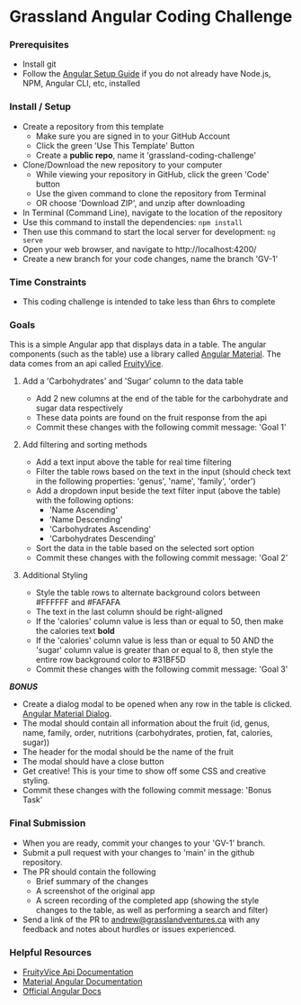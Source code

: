 # Grassland Angular Coding Challenge

### Prerequisites

- Install git
- Follow the [Angular Setup Guide](https://angular.io/guide/setup-local) if you do not already have Node.js, NPM, Angular CLI, etc, installed

### Install / Setup

- Create a repository from this template
  - Make sure you are signed in to your GitHub Account
  - Click the green 'Use This Template' Button
  - Create a **public repo**, name it 'grassland-coding-challenge'
- Clone/Download the new repository to your computer
  - While viewing your repository in GitHub, click the green 'Code' button
  - Use the given command to clone the repository from Terminal
  - OR choose 'Download ZIP', and unzip after downloading
- In Terminal (Command Line), navigate to the location of the repository
- Use this command to install the dependencies: `npm install`
- Then use this command to start the local server for development: `ng serve`
- Open your web browser, and navigate to http://localhost:4200/
- Create a new branch for your code changes, name the branch 'GV-1'

### Time Constraints

- This coding challenge is intended to take less than 6hrs to complete 

### Goals

This is a simple Angular app that displays data in a table.
The angular components (such as the table) use a library called [Angular Material](https://material.angular.io/).
The data comes from an api called [FruityVice](https://www.fruityvice.com/).

1. Add a 'Carbohydrates' and 'Sugar' column to the data table
   - Add 2 new columns at the end of the table for the carbohydrate and sugar data respectively
   - These data points are found on the fruit response from the api
   - Commit these changes with the following commit message: 'Goal 1'
   
2. Add filtering and sorting methods
   - Add a text input above the table for real time filtering
   - Filter the table rows based on the text in the input (should check text in the following properties: 'genus', 'name', 'family', 'order')
   - Add a dropdown input beside the text filter input (above the table) with the following options:
     - 'Name Ascending'
     - 'Name Descending'
     - 'Carbohydrates Ascending'
     - 'Carbohydrates Descending'
   - Sort the data in the table based on the selected sort option
   - Commit these changes with the following commit message: 'Goal 2'

3. Additional Styling
   - Style the table rows to alternate background colors between #FFFFFF and #FAFAFA
   - The text in the last column should be right-aligned
   - If the 'calories' column value is less than or equal to 50, then make the calories text **bold**
   - If the 'calories' column value is less than or equal to 50 AND the 'sugar' column value is greater than or equal to 8, then style the entire row background color to #31BF5D
   - Commit these changes with the following commit message: 'Goal 3'
   
***BONUS***

- Create a dialog modal to be opened when any row in the table is clicked. [Angular Material Dialog](https://material.angular.io/components/dialog/overview).
- The modal should contain all information about the fruit (id, genus, name, family, order, nutritions (carbohydrates, protien, fat, calories, sugar))
- The header for the modal should be the name of the fruit
- The modal should have a close button 
- Get creative! This is your time to show off some CSS and creative styling.
- Commit these changes with the following commit message: 'Bonus Task'
   
### Final Submission

- When you are ready, commit your changes to your 'GV-1' branch.
- Submit a pull request with your changes to 'main' in the github repository.
- The PR should contain the following
  - Brief summary of the changes
  - A screenshot of the original app
  - A screen recording of the completed app (showing the style changes to the table, as well as performing a search and filter)
- Send a link of the PR to andrew@grasslandventures.ca with any feedback and notes about hurdles or issues experienced.

### Helpful Resources

- [FruityVice Api Documentation](https://www.fruityvice.com/)
- [Material Angular Documentation](https://material.angular.io/components/categories)
- [Official Angular Docs](https://angular.io/docs)





